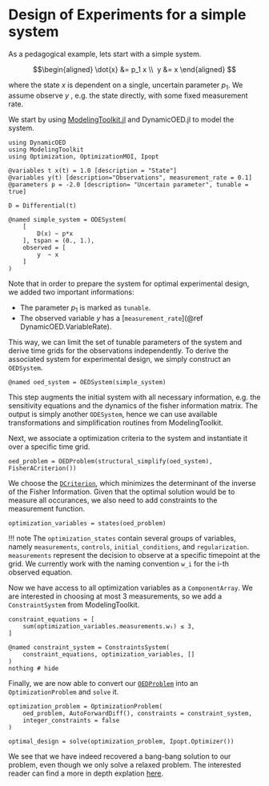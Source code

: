 # Design of Experiments for a simple system

As a pedagogical example, lets start with a simple system.

```math 
\begin{aligned}
\dot{x} &= p_1 x \\ 
y &= x
\end{aligned} 
```

where the state $x$ is dependent on a single, uncertain parameter $p_1$. We assume observe $y$ , e.g. the state directly,  with some fixed measurement rate.

We start by using [ModelingToolkit.jl](https://github.com/SciML/ModelingToolkit.jl) and DynamicOED.jl to model the system.

```@example 1D
using DynamicOED
using ModelingToolkit
using Optimization, OptimizationMOI, Ipopt

@variables t x(t) = 1.0 [description = "State"] 
@variables y(t) [description="Observations", measurement_rate = 0.1]
@parameters p = -2.0 [description= "Uncertain parameter", tunable = true]

D = Differential(t)

@named simple_system = ODESystem(
    [
        D(x) ~ p*x
    ], tspan = (0., 1.), 
    observed = [
        y  ~ x
    ]
)
```

Note that in order to prepare the system for optimal experimental design, we added two important informations:

- The parameter $p_1$ is marked as `tunable`. 
- The observed variable $y$ has a [`measurement_rate`](@ref DynamicOED.VariableRate).

This way, we can limit the set of tunable parameters of the system and derive time grids for the observations independently. To derive the associated system for experimental design, we simply construct an `OEDSystem`. 

```@example 1D
@named oed_system = OEDSystem(simple_system)
```

This step augments the initial system with all necessary information, e.g. the sensitivity equations and the dynamics of the fisher information matrix. The output is simply another `ODESystem`, hence we can use available transformations and simplification routines from ModelingToolkit. 

Next, we associate a optimization criteria to the system and instantiate it over a specific time grid.

```@example 1D
oed_problem = OEDProblem(structural_simplify(oed_system), FisherACriterion())
```

We choose the [`DCriterion`](@ref), which minimizes the determinant of the inverse of the Fisher Information. Given that the optimal solution would be to measure all occurances, we also need to add constraints to the measurement function.

```@example 1D
optimization_variables = states(oed_problem)
```

!!! note 
    The `optimization_states` contain several groups of variables, namely `measurements`, `controls`, `initial_conditions`, and `regularization`. `measurements` represent the decision to observe at a specific timepoint at the grid. We currently work with the naming convention `w_i` for the i-th observed equation.

Now we have access to all optimization variables as a `ComponentArray`. We are interested in choosing at most 3 measurements, so we add a `ConstraintSystem` from ModelingToolkit.

```@example 1D
constraint_equations = [
    sum(optimization_variables.measurements.w₁) ≲ 3,
]

@named constraint_system = ConstraintsSystem(
    constraint_equations, optimization_variables, []
)
nothing # hide
```

Finally, we are now able to convert our [`OEDProblem`](@ref) into an `OptimizationProblem` and `solve` it.

```@example 1D
optimization_problem = OptimizationProblem(
    oed_problem, AutoForwardDiff(), constraints = constraint_system,
    integer_constraints = false
)

optimal_design = solve(optimization_problem, Ipopt.Optimizer())
```

We see that we have indeed recovered a bang-bang solution to our problem, even though we only solve a relaxed problem. The interested reader can find a more in depth explation [here](https://mathopt.de/PUBLICATIONS/Sager2005.pdf). 
